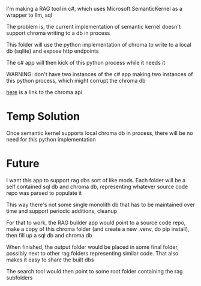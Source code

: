 I'm making a RAG tool in c#, which uses Microsoft.SemanticKernel as a wrapper to llm, sql

The problem is, the current implementation of semantic kernel doesn't support chroma writing to a db in process

This folder will use the python implementation of chroma to write to a local db (sqlite) and expose http endpoints

The c# app will then kick of this python process while it needs it

WARNING: don't have two instances of the c# app making two instances of this python process, which might corrupt the chroma db

[here](https://docs.trychroma.com/getting-started) is a link to the chroma api

# Temp Solution
Once semantic kernel supports local chroma db in process, there will be no need for this python implementation

# Future
I want this app to support rag dbs sort of like mods.  Each folder will be a self contained sql db and chroma db, representing whatever source code repo was parsed to populate it

This way there's not some single monolith db that has to be maintained over time and support periodic additions, cleanup

For that to work, the RAG builder app would point to a source code repo, make a copy of this chroma folder (and create a new .venv, do pip install), then fill up a sql db and chroma db

When finished, the output folder would be placed in some final folder, possibly next to other rag folders representing similar code.  That also makes it easy to share the built dbs

The search tool would then point to some root folder containing the rag subfolders